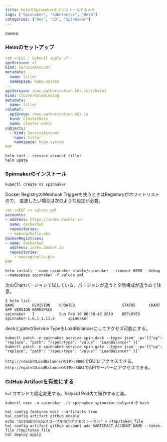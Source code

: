 ```yaml
---
title: HelmでSpinnakerをインストールするメモ
tags: ["Spinnaker", "Kubernetes", "Helm"]
categories: ["Dev", "CD", "Spinnaker"]
---
```


memo

### Helmのセットアップ

```yaml
cat <<EOF | kubectl apply -f -
apiVersion: v1
kind: ServiceAccount
metadata:
  name: tiller
  namespace: kube-system
---
apiVersion: rbac.authorization.k8s.io/v1beta1
kind: ClusterRoleBinding
metadata:
  name: tiller
roleRef:
  apiGroup: rbac.authorization.k8s.io
  kind: ClusterRole
  name: cluster-admin
subjects:
  - kind: ServiceAccount
    name: tiller
    namespace: kube-system
EOF
```

```
helm init --service-account tiller
helm upate
```

### Spinnakerのインストール


```
kubectl create ns spinnaker
```

Docker RegistryのWebhook Triggerを使うときはRegistoryがホワイトリストので、
変更したい場合は次のような設定が必要。

```yaml
cat <<EOF >> values.yml
accounts:
- address: https://index.docker.io
  name: dockerhub
  repositories:
  - making/hello-pks
dockerRegistries:
- name: dockerhub
  address: index.docker.io
  repositories:
    - making/hello-pks
EOF
```

```
helm install --name spinnaker stable/spinnaker --timeout 6000 --debug --namespace spinnaker -f values.yml
```

次のChartバージョンで試している。バージョンが違うと全然構成が違うので注意。

```
$ helm list
NAME     	REVISION	UPDATED                 	STATUS  	CHART          	APP VERSION	NAMESPACE
spinnaker	1       	Sun Feb 10 00:38:42 2019	DEPLOYED	spinnaker-1.6.1	1.11.6     	spinnaker
```

deckとgateのService TypeをLoadBalancerにしてアクセス可能にする。

```
kubectl patch -n spinnaker service spin-deck --type='json' -p='[{"op": "replace", "path": "/spec/type", "value": "LoadBalancer" }]'
kubectl patch -n spinnaker service spin-gate --type='json' -p='[{"op": "replace", "path": "/spec/type", "value": "LoadBalancer" }]'
```

`http://<deckのLoadBalancerのIP>:9000`でGUIにアクセスできる。
`http://<gateのLoadBalancerのIP>:8084`でAPIサーバーにアクセスできる。


### GitHub Artifactを有効にする

`hal`コマンドで設定変更する。halyard Pod内で操作すると楽。

```
kubectl exec -n spinnaker -it spinnaker-spinnaker-halyard-0 bash
```

```
hal config features edit --artifacts true
hal config artifact github enable
echo "GitHubのrepoスコープを持つアクセストークン" > /tmp/token_file
hal config artifact github account add $ARTIFACT_ACCOUNT_NAME --token-file /tmp/token_file
hal deploy apply
```
